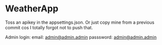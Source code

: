 # WeatherApp

Toss an apikey in the appsettings.json. Or just copy mine from a previous commit cos I totally forgot not to push that.

Admin login:
email: admin@admin.admin
passsword: admin@admin.admin
